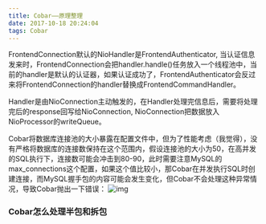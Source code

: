 ```yaml
---
title: Cobar——原理整理
date: 2017-10-18 20:24:04
tags: Cobar
---
```


FrontendConnection默认的NioHandler是FrontendAuthenticator, 当认证信息发来时，FrontendConnection会把handler.handle()任务放入一个线程池中，当前的handler是默认的认证器，如果认证成功了，FrontendAuthenticator会反过来将FrontendConnection的handler替换成FrontendCommandHandler。

Handler是由NioConnection主动触发的，在Handler处理完信息后，需要将处理完后的response回写给NioConnection, NioConnection把数据放入NioProcessor的writeQueue。

Cobar将数据库连接池的大小暴露在配置文件中，但为了性能考虑（我觉得），没有严格将数据库的连接数保持在这个范围内，假设连接池的大小为50，在高并发的SQL执行下，连接数可能会冲击到80-90，此时需要注意MySQL的max_connections这个配置，如果这个值比较小，那Cobar在并发执行SQL时创建连接，而MySQL握手包的内容可能会发生变化，但Cobar不会处理这种异常情况，导致Cobar抛出一下错误：
![img](https://ws4.sinaimg.cn/large/006tKfTcgy1fkmo3ieklej31kw0hz7il.jpg)

### Cobar怎么处理半包和拆包